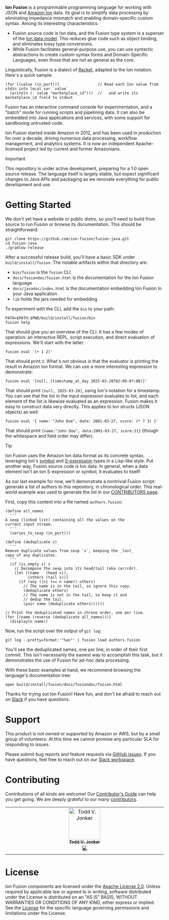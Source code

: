 <!-- Copyright Ion Fusion contributors. All rights reserved. -->
<!-- SPDX-License-Identifier: Apache-2.0 -->

**Ion Fusion** is a programmable programming language for working with JSON and [Amazon Ion][ion]
data. Its goal is to simplify data processing by eliminating impedance mismatch and enabling
domain-specific custom syntax. Among its interesting characteristics:

* Fusion source code is Ion data, and the Fusion type system is a superset of the
  [Ion data model][data]. This reduces glue code such as object binding, and eliminates lossy type
  conversions.
* While Fusion facilitates general-purpose use, you can use syntactic abstractions to create custom
  syntax forms and Domain-Specific Languages, even those that are not as general as the core.

Linguistically, Fusion is a dialect of [Racket][], adapted to the Ion notation. Here's a quick 
sample:

```
(for [(value (in_port))]                 // Read each Ion value from stdin into local var `value`
  (writeln (. value "marketplace_id")))  //   and write its marketplace_id field to stdout
```

Fusion has an interactive command console for experimentation, and a "batch" mode for running
scripts and pipelining data. It can also be embedded into Java applications and services, with
some support for sandboxing untrusted code.

Ion Fusion started inside Amazon in 2012, and has been used in production for over a
decade, driving numerous data processing, workflow management, and analytics systems.
It is now an independent Apache-licensed project led by current and former Amazonians.

> [!IMPORTANT]
> This repository is under active development, preparing for a 1.0 open source release. The language
> itself is largely stable, but expect significant changes to Java APIs and packaging as we
> renovate everything for public development and use.


# Getting Started

We don't yet have a website or public distro, so you'll need to build from source to run Fusion or
browse its documentation. This should be straightforward:

```shell
git clone https://github.com/ion-fusion/fusion-java.git
cd fusion-java
./gradlew release
```

After a successful release build, you'll have a basic SDK under `build/install/fusion`. The notable
artifacts within that directory are:

* `bin/fusion` is the `fusion` CLI
* `docs/fusiondoc/fusion.html` is the documentation for the Ion Fusion language
* `docs/javadoc/index.html` is the documentation embedding Ion Fusion in your Java application
* `lib` holds the jars needed for embedding

To experiment with the CLI, add the `bin` to your path:

```shell
PATH=$PATH:$PWD/build/install/fusion/bin
fusion help
```
That should give you an overview of the CLI. 
It has a few modes of operation: an interactive REPL, script execution, and direct 
evaluation of expressions. We'll start with the latter:

```shell
fusion eval '(+ 1 2)'
```

That should print `3`.  What's not obvious is that the evaluator is printing the result in 
Amazon Ion format.  We can use a more interesting expression to demonstrate:

```shell
fusion eval '[null, (timestamp_at_day 2025-03-28T02:09-07:00)]'
```

That should print `[null, 2025-03-28]`, using Ion's notation for a timestamp. You can see that the
list in the input expression evaluates to list, and each element of the list is likewise evaluated
as an expression. Fusion makes it easy to construct data very directly. This applies to Ion structs
(JSON objects) as well:

```shell
fusion eval '{ name: "John Doe", date: 2001-03-27, score: (* 7 3) }'
```

That should print `{name:"John Doe", date:2001-03-27, score:21}` (though the whitespace and field 
order may differ).

> [!TIP]
> Ion Fusion uses the Amazon Ion data format as its concrete syntax, leveraging Ion's [symbol][] 
> and [S-expression][sexp] types in a Lisp-like style. Put another way, Fusion source code _is_
> Ion data. In general, when a data element isn't an Ion S-expression or symbol, it evaluates to 
> itself!

As our last example for now, we'll demonstrate a nontrivial Fusion script: generate a list of 
authors to this repository, in chronological order. This real-world example was used to generate the
list in our [CONTRIBUTORS page](CONTRIBUTORS.md).

First, copy this content into a file named `authors.fusion`:

```
(define all_names
  '''
A sexp (linked list) containing all the values on the
current input stream.
  '''
  (series_to_sexp (in_port)))

(define (deduplicate s)
  '''
Remove duplicate values from sexp `s`, keeping the _last_
copy of any duplicates.
  '''
  (if (is_empty s) s
    // Decompose the sexp into its head/tail (aka car/cdr).
    (let [(name   (head s)),
          (others (tail s))]
      (if (any (|n| (== n name)) others)
        // The name is in the tail, so ignore this copy.
        (deduplicate others)
        // The name is not in the tail, so keep it and
        // dedup the tail.
        (pair name (deduplicate others))))))

// Print the deduplicated names in chrono order, one per line.
(for [(name (reverse (deduplicate all_names)))]
  (displayln name))
```

Now, run the script over the output of `git log`:

```shell
git log --pretty=format:'"%an"' | fusion load authors.fusion
```

You'll see the deduplicated names, one per line, in order of their first commit. This isn't 
necessarily the easiest way to accomplish this task, but it demonstrates the use of Fusion for 
ad-hoc data processing.

With these basic examples at hand, we recommend browsing the language's documentation tree:

```shell
open build/install/fusion/docs/fusiondoc/fusion.html
```

Thanks for trying out Ion Fusion!  Have fun, and don't be afraid to reach out on [Slack][slack] if
you have questions.


# Support

This product is not owned or supported by Amazon or AWS, but by a small group of volunteers.
At this time we cannot promise any particular SLA for responding to issues.

Please submit bug reports and feature requests via [GitHub issues][issues].
If you have questions, feel free to reach out on our [Slack workspace][slack].


# Contributing

Contributions of all kinds are welcome! Our [Contributor's Guide](CONTRIBUTING.md) can help you get 
going.  We are deeply grateful to our many [contributors](CONTRIBUTORS.md).

<!-- ALL-CONTRIBUTORS-LIST:START - Do not remove or modify this section -->
<!-- prettier-ignore-start -->
<!-- markdownlint-disable -->
<table>
  <tbody>
    <tr>
      <td align="center" valign="top" width="14.28%"><a href="https://github.com/toddjonker"><img src="https://avatars.githubusercontent.com/u/2058215?v=4?s=100" width="100px;" alt="Todd V. Jonker"/><br /><sub><b>Todd V. Jonker</b></sub></a><br /><a href="#code-toddjonker" title="Code">💻</a></td>
    </tr>
  </tbody>
</table>

<!-- markdownlint-restore -->
<!-- prettier-ignore-end -->

<!-- ALL-CONTRIBUTORS-LIST:END -->


# License

Ion Fusion components are licensed under the [Apache License 2.0](LICENSE). Unless required by
applicable law or agreed to in writing, software distributed under the License is distributed on
an "AS IS" BASIS, WITHOUT WARRANTIES OR CONDITIONS OF ANY KIND, either express or implied. See the
[License](LICENSE) for the specific language governing permissions and limitations under the
License.


[data]:   https://amazon-ion.github.io/ion-docs/docs/spec.html
[ion]:    https://amazon-ion.github.io/ion-docs/index.html
[issues]: https://github.com/ion-fusion/fusion-java/issues
[Racket]: https://racket-lang.org/
[sexp]:   https://amazon-ion.github.io/ion-docs/docs/spec.html#sexp
[slack]:  https://join.slack.com/t/ion-fusion/shared_invite/zt-2y0jr8vh2-bZLa66hdyZ3ykHcgOcYkcA
[symbol]: https://amazon-ion.github.io/ion-docs/docs/spec.html#symbol
